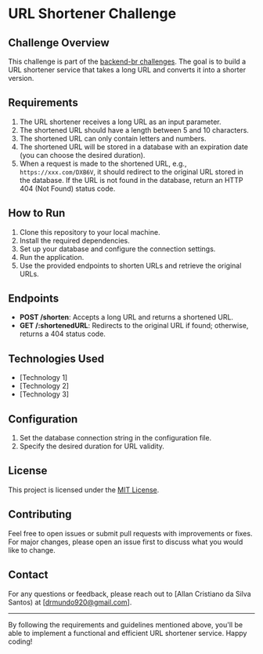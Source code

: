 # URL Shortener Challenge

## Challenge Overview

This challenge is part of the [backend-br challenges](https://github.com/backend-br/desafios/blob/master/url-shortener/PROBLEM.md). The goal is to build a URL shortener service that takes a long URL and converts it into a shorter version. 

## Requirements

1. The URL shortener receives a long URL as an input parameter.
2. The shortened URL should have a length between 5 and 10 characters.
3. The shortened URL can only contain letters and numbers.
4. The shortened URL will be stored in a database with an expiration date (you can choose the desired duration).
5. When a request is made to the shortened URL, e.g., `https://xxx.com/DXB6V`, it should redirect to the original URL stored in the database. If the URL is not found in the database, return an HTTP 404 (Not Found) status code.

## How to Run

1. Clone this repository to your local machine.
2. Install the required dependencies.
3. Set up your database and configure the connection settings.
4. Run the application.
5. Use the provided endpoints to shorten URLs and retrieve the original URLs.

## Endpoints

- **POST /shorten**: Accepts a long URL and returns a shortened URL.
- **GET /:shortenedURL**: Redirects to the original URL if found; otherwise, returns a 404 status code.

## Technologies Used

- [Technology 1]
- [Technology 2]
- [Technology 3]

## Configuration

1. Set the database connection string in the configuration file.
2. Specify the desired duration for URL validity.

## License

This project is licensed under the [MIT License](LICENSE).

## Contributing

Feel free to open issues or submit pull requests with improvements or fixes. For major changes, please open an issue first to discuss what you would like to change.

## Contact

For any questions or feedback, please reach out to [Allan Cristiano da Silva Santos) at [drmundo920@gmail.com].

---

By following the requirements and guidelines mentioned above, you'll be able to implement a functional and efficient URL shortener service. Happy coding!
